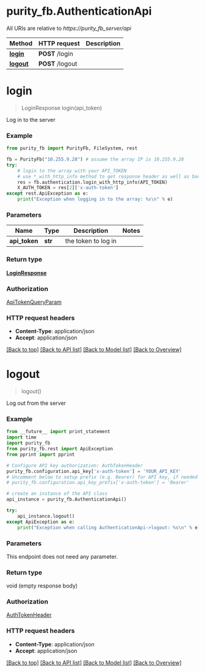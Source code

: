 # purity_fb.AuthenticationApi

All URIs are relative to *https://purity_fb_server/api*

Method | HTTP request | Description
------------- | ------------- | -------------
[**login**](AuthenticationApi.md#login) | **POST** /login | 
[**logout**](AuthenticationApi.md#logout) | **POST** /logout | 


# **login**
> LoginResponse login(api_token)



Log in to the server

### Example 
```python
from purity_fb import PurityFb, FileSystem, rest

fb = PurityFb("10.255.9.28") # assume the array IP is 10.255.9.28
try:
    # login to the array with your API_TOKEN
    # use *_with_http_info method to get response header as well as body
    res = fb.authentication.login_with_http_info(API_TOKEN)
    X_AUTH_TOKEN = res[2]['x-auth-token']
except rest.ApiException as e:
    print("Exception when logging in to the array: %s\n" % e)
```

### Parameters

Name | Type | Description  | Notes
------------- | ------------- | ------------- | -------------
 **api_token** | **str**| the token to log in | 

### Return type

[**LoginResponse**](LoginResponse.md)

### Authorization

[ApiTokenQueryParam](index.md#ApiTokenQueryParam)

### HTTP request headers

 - **Content-Type**: application/json
 - **Accept**: application/json

[[Back to top]](#) [[Back to API list]](index.md#endpoint-properties) [[Back to Model list]](index.md#documentation-for-models) [[Back to Overview]](index.md)

# **logout**
> logout()



Log out from the server

### Example 
```python
from __future__ import print_statement
import time
import purity_fb
from purity_fb.rest import ApiException
from pprint import pprint

# Configure API key authorization: AuthTokenHeader
purity_fb.configuration.api_key['x-auth-token'] = 'YOUR_API_KEY'
# Uncomment below to setup prefix (e.g. Bearer) for API key, if needed
# purity_fb.configuration.api_key_prefix['x-auth-token'] = 'Bearer'

# create an instance of the API class
api_instance = purity_fb.AuthenticationApi()

try: 
    api_instance.logout()
except ApiException as e:
    print("Exception when calling AuthenticationApi->logout: %s\n" % e)
```

### Parameters
This endpoint does not need any parameter.

### Return type

void (empty response body)

### Authorization

[AuthTokenHeader](index.md#AuthTokenHeader)

### HTTP request headers

 - **Content-Type**: application/json
 - **Accept**: application/json

[[Back to top]](#) [[Back to API list]](index.md#endpoint-properties) [[Back to Model list]](index.md#documentation-for-models) [[Back to Overview]](index.md)

